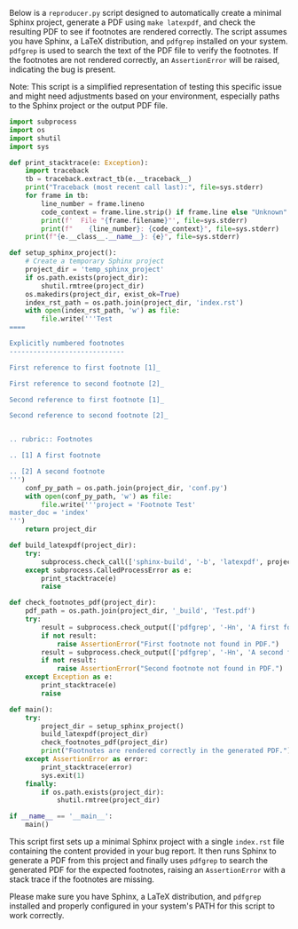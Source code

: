 Below is a `reproducer.py` script designed to automatically create a minimal Sphinx project, generate a PDF using `make latexpdf`, and check the resulting PDF to see if footnotes are rendered correctly. The script assumes you have Sphinx, a LaTeX distribution, and `pdfgrep` installed on your system. `pdfgrep` is used to search the text of the PDF file to verify the footnotes. If the footnotes are not rendered correctly, an `AssertionError` will be raised, indicating the bug is present.

Note: This script is a simplified representation of testing this specific issue and might need adjustments based on your environment, especially paths to the Sphinx project or the output PDF file.

```python
import subprocess
import os
import shutil
import sys

def print_stacktrace(e: Exception):
    import traceback
    tb = traceback.extract_tb(e.__traceback__)
    print("Traceback (most recent call last):", file=sys.stderr)
    for frame in tb:
        line_number = frame.lineno
        code_context = frame.line.strip() if frame.line else "Unknown"
        print(f'  File "{frame.filename}"', file=sys.stderr)
        print(f"    {line_number}: {code_context}", file=sys.stderr)
    print(f"{e.__class__.__name__}: {e}", file=sys.stderr)

def setup_sphinx_project():
    # Create a temporary Sphinx project
    project_dir = 'temp_sphinx_project'
    if os.path.exists(project_dir):
        shutil.rmtree(project_dir)
    os.makedirs(project_dir, exist_ok=True)
    index_rst_path = os.path.join(project_dir, 'index.rst')
    with open(index_rst_path, 'w') as file:
        file.write('''Test
====

Explicitly numbered footnotes
-----------------------------

First reference to first footnote [1]_

First reference to second footnote [2]_

Second reference to first footnote [1]_

Second reference to second footnote [2]_


.. rubric:: Footnotes

.. [1] A first footnote

.. [2] A second footnote
''')
    conf_py_path = os.path.join(project_dir, 'conf.py')
    with open(conf_py_path, 'w') as file:
        file.write('''project = 'Footnote Test'
master_doc = 'index'
''')
    return project_dir

def build_latexpdf(project_dir):
    try:
        subprocess.check_call(['sphinx-build', '-b', 'latexpdf', project_dir, os.path.join(project_dir, '_build')])
    except subprocess.CalledProcessError as e:
        print_stacktrace(e)
        raise

def check_footnotes_pdf(project_dir):
    pdf_path = os.path.join(project_dir, '_build', 'Test.pdf')
    try:
        result = subprocess.check_output(['pdfgrep', '-Hn', 'A first footnote', pdf_path])
        if not result:
            raise AssertionError("First footnote not found in PDF.")
        result = subprocess.check_output(['pdfgrep', '-Hn', 'A second footnote', pdf_path])
        if not result:
            raise AssertionError("Second footnote not found in PDF.")
    except Exception as e:
        print_stacktrace(e)
        raise

def main():
    try:
        project_dir = setup_sphinx_project()
        build_latexpdf(project_dir)
        check_footnotes_pdf(project_dir)
        print("Footnotes are rendered correctly in the generated PDF.")
    except AssertionError as error:
        print_stacktrace(error)
        sys.exit(1)
    finally:
        if os.path.exists(project_dir):
            shutil.rmtree(project_dir)

if __name__ == '__main__':
    main()
```

This script first sets up a minimal Sphinx project with a single `index.rst` file containing the content provided in your bug report. It then runs Sphinx to generate a PDF from this project and finally uses `pdfgrep` to search the generated PDF for the expected footnotes, raising an `AssertionError` with a stack trace if the footnotes are missing.

Please make sure you have Sphinx, a LaTeX distribution, and `pdfgrep` installed and properly configured in your system's PATH for this script to work correctly.